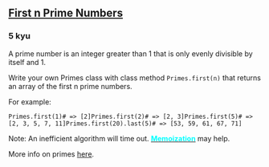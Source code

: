 <h2><a href=https://www.codewars.com/kata/535bfa2ccdbf509be8000113/train/javascript target="_blank">First n Prime Numbers</a></h2><h3>5 kyu</h3><p>A prime number is an integer greater than 1 that is only evenly divisible by itself and 1.</p><p>Write your own Primes class with class method <code>Primes.first(n)</code> that returns an array of the first n prime numbers.</p><p>For example:</p><pre><code>Primes.first(1)# =&gt; [2]Primes.first(2)# =&gt; [2, 3]Primes.first(5)# =&gt; [2, 3, 5, 7, 11]Primes.first(20).last(5)# =&gt; [53, 59, 61, 67, 71]</code></pre><p>Note: An inefficient algorithm will time out. <strong><a href="https://en.wikipedia.org/wiki/Memoization" data-turbolinks="false" target="_blank"><font color="cyan">Memoization</font></a></strong> may help.</p><p>More info on primes <a href="http://en.wikipedia.org/wiki/Prime_number" data-turbolinks="false" target="_blank">here</a>.</p>